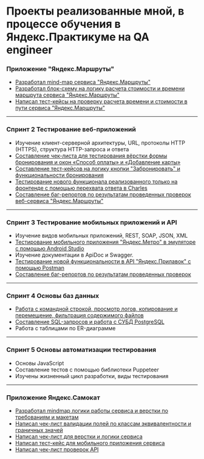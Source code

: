# Проекты реализованные мной, в процессе обучения в Яндекс.Практикуме на QA engineer #
### Приложение "Яндекс.Маршруты"
- [Разработал mind-map сервиса "Яндекс.Маршруты"](https://github.com/stepanoff88/QA_yandex_practicum/blob/main/проект%201%20спринта/mindmap.png)
- [Разработал блок-схему на логику расчета стоимости и времени маршрута сервиса "Яндекс.Маршруты"](https://github.com/stepanoff88/QA_yandex_practicum/blob/main/проект%201%20спринта/блок%20схема.png)
- [Написал тест-кейсы на проверку расчета времени и стоимости в пути сервиса "Яндекс.Маршруты"](https://docs.google.com/spreadsheets/d/1wNf9DfjQOUds_piBXM7hyCy3EN3ZlFpCHV9cNU1YAcY/edit?usp=sharing)
---
### Спринт 2 Тестирование веб-приложений 
- Изучение клиент-серверной архитектуры, URL, протоколы HTTP (HTTPS), структура HTTP-запроса и ответа
- [Составление чек-листа для тестирования вёрстки формы бронирования и окон «Способ оплаты» и «Добавление карты»](https://docs.google.com/spreadsheets/d/1HMJfZJ0F6YSQkYUnzyx5CROUn12kUKHkxFjonXQQ6Kw/edit?usp=sharing)
- [Составление тест-кейсов на логику кнопки "Забронировать" и функциональности бронирования](https://docs.google.com/spreadsheets/d/1HMJfZJ0F6YSQkYUnzyx5CROUn12kUKHkxFjonXQQ6Kw/edit?usp=sharing)
- [Тестирование нового функционала реализованного только на фронтенде с помощью перехвата ответа в Charles](https://github.com/stepanoff88/QA_yandex_practicum/tree/main/проект%202%20спринта)
- [Составление баг-репортов по результатам проведенных проверок веб-сервиса "Яндекс.Маршруты"](https://github.com/stepanoff88/QA_yandex_practicum/tree/main/баг%20репорты)
---
### Спринт 3 Тестирование мобильных приложений и API
- Изучение видов мобильных приложений, REST, SOAP, JSON, XML
- [Тестирование мобильного приложения "Яндекс.Метро" в эмуляторе с помощью Android Studio](https://docs.google.com/spreadsheets/d/1wuNiUlR632-jFhSg71cTxM6WlrcUqT3ail52cOs26iw/edit?usp=sharing)
- Изучение документации в ApiDoc и Swagger.
- [Тестирование новой функциональности в API "Яндекс.Прилавок" с помощью Postman](https://docs.google.com/spreadsheets/d/1wuNiUlR632-jFhSg71cTxM6WlrcUqT3ail52cOs26iw/edit?usp=sharing)
- [Составление баг-репортов по результатам проведенных проверок](https://github.com/stepanoff88/QA_yandex_practicum/tree/main/баг%20репорты)
---
### Спринт 4 Основы баз данных
- [Работа с командной строкой, просмотр логов, копирование и перемещение, фильтрация содержимого файлов](https://docs.google.com/document/d/1rNJRWAWm0eS2JwVUwgFXD8bY5JsJyNWwnK4RJL1gxAo/edit?usp=sharing)
- [Составление SQL-запросов и работа с СУБД PostgreSQL](https://docs.google.com/document/d/1rNJRWAWm0eS2JwVUwgFXD8bY5JsJyNWwnK4RJL1gxAo/edit?usp=sharing)
- Работа с таблицами по ER-диаграмме
---
### Спринт 5 Основы автоматизации тестирования
- Основы JavaScript
- Составление тестов с помощью библиотеки Puppeteer
- Изучены жизненный цикл разработки, виды тестирования
---
### Приложение Яндекс.Самокат
- [Разработал mindmap логики работы сервиса и верстки по требованиям и макетам](https://github.com/stepanoff88/Dmitriy-Stepanov/blob/main/Яндекс.Самокат/mindmap%20Яндекс.Самокат.png)
- [Написал чек-лист валидации полей по классам эквивалентности и граничных значей](https://docs.google.com/spreadsheets/d/1hhd0TKh7Tqfq5rq2o8Xc-_DkYsi0ZmekXUz5hm1by_s/edit?usp=sharing)
- [Написал чек-лист для верстки и логики сервиса](https://docs.google.com/spreadsheets/d/1hhd0TKh7Tqfq5rq2o8Xc-_DkYsi0ZmekXUz5hm1by_s/edit?usp=sharing)
- [Написал тест-кейс для мобильного приложения сервиса](https://docs.google.com/spreadsheets/d/1hhd0TKh7Tqfq5rq2o8Xc-_DkYsi0ZmekXUz5hm1by_s/edit?usp=sharing)
- [Написал чек-лист проверок API](https://docs.google.com/spreadsheets/d/1hhd0TKh7Tqfq5rq2o8Xc-_DkYsi0ZmekXUz5hm1by_s/edit?usp=sharing)
